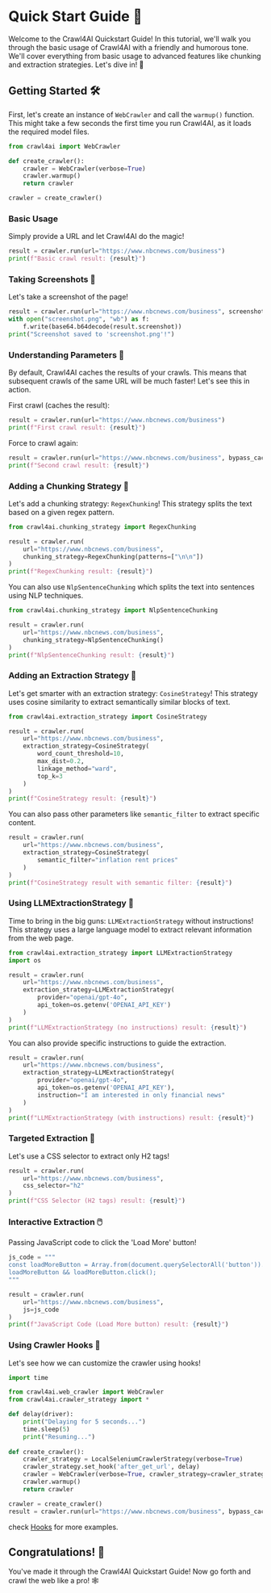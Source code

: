 # Quick Start Guide 🚀

Welcome to the Crawl4AI Quickstart Guide! In this tutorial, we'll walk you through the basic usage of Crawl4AI with a friendly and humorous tone. We'll cover everything from basic usage to advanced features like chunking and extraction strategies. Let's dive in! 🌟

## Getting Started 🛠️

First, let's create an instance of `WebCrawler` and call the `warmup()` function. This might take a few seconds the first time you run Crawl4AI, as it loads the required model files.

```python
from crawl4ai import WebCrawler

def create_crawler():
    crawler = WebCrawler(verbose=True)
    crawler.warmup()
    return crawler

crawler = create_crawler()
```

### Basic Usage

Simply provide a URL and let Crawl4AI do the magic!

```python
result = crawler.run(url="https://www.nbcnews.com/business")
print(f"Basic crawl result: {result}")
```

### Taking Screenshots 📸

Let's take a screenshot of the page!

```python
result = crawler.run(url="https://www.nbcnews.com/business", screenshot=True)
with open("screenshot.png", "wb") as f:
    f.write(base64.b64decode(result.screenshot))
print("Screenshot saved to 'screenshot.png'!")
```

### Understanding Parameters 🧠

By default, Crawl4AI caches the results of your crawls. This means that subsequent crawls of the same URL will be much faster! Let's see this in action.

First crawl (caches the result):
```python
result = crawler.run(url="https://www.nbcnews.com/business")
print(f"First crawl result: {result}")
```

Force to crawl again:
```python
result = crawler.run(url="https://www.nbcnews.com/business", bypass_cache=True)
print(f"Second crawl result: {result}")
```

### Adding a Chunking Strategy 🧩

Let's add a chunking strategy: `RegexChunking`! This strategy splits the text based on a given regex pattern.

```python
from crawl4ai.chunking_strategy import RegexChunking

result = crawler.run(
    url="https://www.nbcnews.com/business",
    chunking_strategy=RegexChunking(patterns=["\n\n"])
)
print(f"RegexChunking result: {result}")
```

You can also use `NlpSentenceChunking` which splits the text into sentences using NLP techniques.

```python
from crawl4ai.chunking_strategy import NlpSentenceChunking

result = crawler.run(
    url="https://www.nbcnews.com/business",
    chunking_strategy=NlpSentenceChunking()
)
print(f"NlpSentenceChunking result: {result}")
```

### Adding an Extraction Strategy 🧠

Let's get smarter with an extraction strategy: `CosineStrategy`! This strategy uses cosine similarity to extract semantically similar blocks of text.

```python
from crawl4ai.extraction_strategy import CosineStrategy

result = crawler.run(
    url="https://www.nbcnews.com/business",
    extraction_strategy=CosineStrategy(
        word_count_threshold=10, 
        max_dist=0.2, 
        linkage_method="ward", 
        top_k=3
    )
)
print(f"CosineStrategy result: {result}")
```

You can also pass other parameters like `semantic_filter` to extract specific content.

```python
result = crawler.run(
    url="https://www.nbcnews.com/business",
    extraction_strategy=CosineStrategy(
        semantic_filter="inflation rent prices"
    )
)
print(f"CosineStrategy result with semantic filter: {result}")
```

### Using LLMExtractionStrategy 🤖

Time to bring in the big guns: `LLMExtractionStrategy` without instructions! This strategy uses a large language model to extract relevant information from the web page.

```python
from crawl4ai.extraction_strategy import LLMExtractionStrategy
import os

result = crawler.run(
    url="https://www.nbcnews.com/business",
    extraction_strategy=LLMExtractionStrategy(
        provider="openai/gpt-4o", 
        api_token=os.getenv('OPENAI_API_KEY')
    )
)
print(f"LLMExtractionStrategy (no instructions) result: {result}")
```

You can also provide specific instructions to guide the extraction.

```python
result = crawler.run(
    url="https://www.nbcnews.com/business",
    extraction_strategy=LLMExtractionStrategy(
        provider="openai/gpt-4o",
        api_token=os.getenv('OPENAI_API_KEY'),
        instruction="I am interested in only financial news"
    )
)
print(f"LLMExtractionStrategy (with instructions) result: {result}")
```

### Targeted Extraction 🎯

Let's use a CSS selector to extract only H2 tags!

```python
result = crawler.run(
    url="https://www.nbcnews.com/business",
    css_selector="h2"
)
print(f"CSS Selector (H2 tags) result: {result}")
```

### Interactive Extraction 🖱️

Passing JavaScript code to click the 'Load More' button!

```python
js_code = """
const loadMoreButton = Array.from(document.querySelectorAll('button')).find(button => button.textContent.includes('Load More'));
loadMoreButton && loadMoreButton.click();
"""

result = crawler.run(
    url="https://www.nbcnews.com/business",
    js=js_code
)
print(f"JavaScript Code (Load More button) result: {result}")
```

### Using Crawler Hooks 🔗

Let's see how we can customize the crawler using hooks!

```python
import time

from crawl4ai.web_crawler import WebCrawler
from crawl4ai.crawler_strategy import *

def delay(driver):
    print("Delaying for 5 seconds...")
    time.sleep(5)
    print("Resuming...")
    
def create_crawler():
    crawler_strategy = LocalSeleniumCrawlerStrategy(verbose=True)
    crawler_strategy.set_hook('after_get_url', delay)
    crawler = WebCrawler(verbose=True, crawler_strategy=crawler_strategy)
    crawler.warmup()
    return crawler

crawler = create_crawler()
result = crawler.run(url="https://www.nbcnews.com/business", bypass_cache=True)
```

check [Hooks](examples/hooks_auth.md) for more examples.

## Congratulations! 🎉

You've made it through the Crawl4AI Quickstart Guide! Now go forth and crawl the web like a pro! 🕸️
